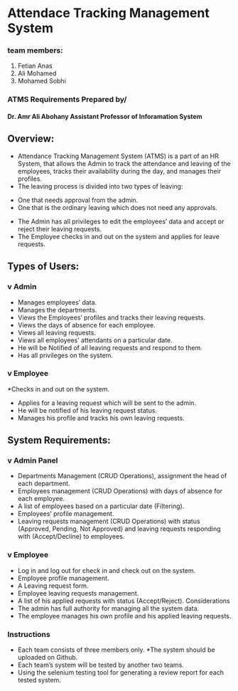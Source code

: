 # Attendace Tracking Management System 
### team members:
1. Fetian Anas
2. Ali Mohamed
3. Mohamed Sobhi

### ATMS Requirements Prepared by/ 
#### Dr. Amr Ali Abohany Assistant Professor of Inforamation System

## Overview:
- Attendance Tracking Management System (ATMS) is a part of an HR 
System, that allows the Admin to track the attendance and leaving of the 
employees, tracks their availability during the day, and manages their 
profiles.
- The leaving process is divided into two types of leaving:
* One that needs approval from the admin.
* One that is the ordinary leaving which does not need any 
approvals.
- The Admin has all privileges to edit the employees’ data and accept or 
reject their leaving requests.
- The Employee checks in and out on the system and applies for leave 
requests.
## Types of Users:

### v Admin
* Manages employees’ data.
* Manages the departments.
* Views the Employees’ profiles and tracks their leaving requests.
* Views the days of absence for each employee.
* Views all leaving requests.
* Views all employees’ attendants on a particular date.
* He will be Notified of all leaving requests and respond to them.
* Has all privileges on the system.
### v Employee
*Checks in and out on the system.
* Applies for a leaving request which will be sent to the admin.
* He will be notified of his leaving request status.
* Manages his profile and tracks his own leaving requests.

## System Requirements:
### v Admin Panel
* Departments Management (CRUD Operations), assignment the 
head of each department.
* Employees management (CRUD Operations) with days of absence
for each employee.
* A list of employees based on a particular date (Filtering).
* Employees’ profile management.
* Leaving requests management (CRUD Operations) with status 
(Approved, Pending, Not Approved) and leaving requests 
responding with (Accept/Decline) to employees.
### v Employee
* Log in and log out for check in and check out on the system.
* Employee profile management.
* A Leaving request form.
* Employee leaving requests management.
* A list of his applied requests with status (Accept/Reject).
 Considerations
* The admin has full authority for managing all the system data.
* The employee manages his own profile and his applied leaving 
requests.
### Instructions
* Each team consists of three members only.
*The system should be uploaded on Github.
* Each team’s system will be tested by another two teams.
* Using the selenium testing tool for generating a review report 
for each tested system.
